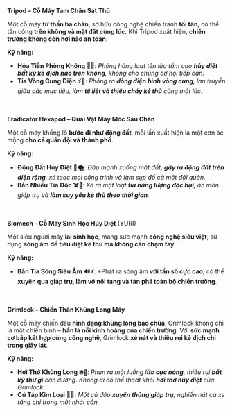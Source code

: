 **Tripod – Cỗ Máy Tam Chân Sát Thủ**

Một cỗ máy **tử thần ba chân**, sở hữu công nghệ chiến tranh **tối tân**, có thể tấn công **trên không và mặt đất cùng lúc**. Khi Tripod xuất hiện, **chiến trường không còn nơi nào an toàn**.

**Kỹ năng:**

- **Hỏa Tiễn Phòng Không 🚀🎯**: *Phóng hàng loạt tên lửa tầm cao **hủy diệt bất kỳ kẻ địch nào trên không**, không cho chúng cơ hội tiếp cận.*
- **Tia Vòng Cung Điện ⚡🔄**: *Phóng ra **dòng điện hình vòng cung**, lan truyền giữa các mục tiêu, làm **tê liệt và thiêu cháy kẻ thù** cùng một lúc.*
  <br><br><br>  <!-- Thêm khoảng trống -->
  
**Eradicator Hexapod – Quái Vật Máy Móc Sáu Chân**

Một cỗ máy khổng lồ **bước đi như động đất**, mỗi lần xuất hiện là một cơn ác mộng **cho cả quân đội và thành phố**.

**Kỹ năng:**

- **Động Đất Hủy Diệt 🌋🌪️**: *Đập mạnh xuống mặt đất, **gây ra động đất trên diện rộng**, xé toạc mọi công trình và làm sụp đổ cả một đội quân.*
- **Bắn Nhiều Tia Độc ☠️🔫**: *Xả ra một loạt **tia năng lượng độc hại**, ăn mòn giáp trụ và **làm suy yếu kẻ thù theo thời gian**.*
  <br><br><br>  <!-- Thêm khoảng trống -->
  
**Biomech – Cỗ Máy Sinh Học Hủy Diệt** (YURI)

Một siêu người máy **lai sinh học**, mang sức mạnh **công nghệ siêu việt**, sử dụng **sóng âm để tiêu diệt kẻ thù mà không cần chạm tay**.

**Kỹ năng:**

- **Bắn Tia Sóng Siêu Âm 🔊⚡**: *Phát ra sóng âm **với tần số cực cao**, có thể **xuyên qua giáp trụ, làm vỡ nội tạng và tàn phá toàn bộ chiến trường**.
  <br><br><br>  <!-- Thêm khoảng trống -->
  
**Grimlock – Chiến Thần Khủng Long Máy**

Một cỗ máy chiến đấu **hình dạng khủng long bạo chúa**, Grimlock không chỉ là một chiến binh – **hắn là nỗi kinh hoàng của chiến trường**. Với **sức mạnh cơ bắp kết hợp cùng công nghệ**, Grimlock **xé nát và thiêu rụi kẻ địch chỉ trong giây lát**.

**Kỹ năng:**

- **Hơi Thở Khủng Long 🔥🐲**: *Phun ra một luồng lửa **cực nóng**, thiêu rụi **bất kỳ thứ gì** cản đường. Không ai có thể thoát khỏi **hơi thở hủy diệt** của Grimlock.*
- **Cú Táp Kim Loại 🦖💀**: *Một cú đớp **xuyên thủng giáp trụ**, nghiền nát cả xe tăng chỉ trong một nhát cắn.*
  
